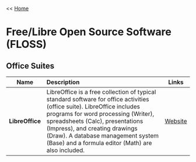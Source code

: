 << [Home](https://github.com/michel-abele/it-link-lists/blob/main/README.md)

# Free/Libre Open Source Software (FLOSS)

## Office Suites

| Name | Description | Links |
| :--: | :---------- | :---: |
| **LibreOffice** | LibreOffice is a free collection of typical standard software for office activities (office suite). LibreOffice includes programs for word processing (Writer), spreadsheets (Calc), presentations (Impress), and creating drawings (Draw). A database management system (Base) and a formula editor (Math) are also included. | [Website](https://www.libreoffice.org/) |
